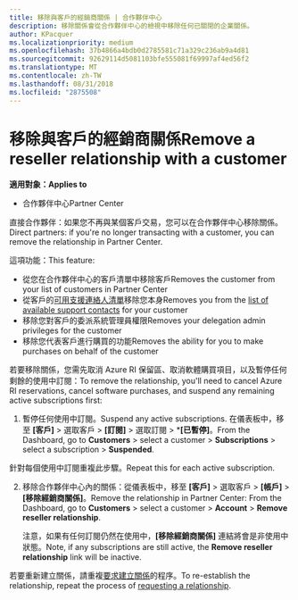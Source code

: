 ```yaml
---
title: 移除與客戶的經銷商關係 | 合作夥伴中心
description: 移除關係會從合作夥伴中心的檢視中移除任何已關閉的企業關係。
author: KPacquer
ms.localizationpriority: medium
ms.openlocfilehash: 37b4866a4bdb0d2785581c71a329c236ab9a4d81
ms.sourcegitcommit: 92629114d5081103bfe555081f69997af4ed56f2
ms.translationtype: MT
ms.contentlocale: zh-TW
ms.lasthandoff: 08/31/2018
ms.locfileid: "2875508"
---
```

# <a name="remove-a-reseller-relationship-with-a-customer"></a><span data-ttu-id="7b810-103">移除與客戶的經銷商關係</span><span class="sxs-lookup"><span data-stu-id="7b810-103">Remove a reseller relationship with a customer</span></span>

**<span data-ttu-id="7b810-104">適用對象：</span><span class="sxs-lookup"><span data-stu-id="7b810-104">Applies to</span></span>**

-   <span data-ttu-id="7b810-105">合作夥伴中心</span><span class="sxs-lookup"><span data-stu-id="7b810-105">Partner Center</span></span>

<span data-ttu-id="7b810-106">直接合作夥伴：如果您不再與某個客戶交易，您可以在合作夥伴中心移除關係。</span><span class="sxs-lookup"><span data-stu-id="7b810-106">Direct partners: if you're no longer transacting with a customer, you can remove the relationship in Partner Center.</span></span> 

<span data-ttu-id="7b810-107">這項功能：</span><span class="sxs-lookup"><span data-stu-id="7b810-107">This feature:</span></span>
*  <span data-ttu-id="7b810-108">從您在合作夥伴中心的客戶清單中移除客戶</span><span class="sxs-lookup"><span data-stu-id="7b810-108">Removes the customer from your list of customers in Partner Center</span></span>
*  <span data-ttu-id="7b810-109">從客戶的[可用支援連絡人清單](assign-support-contacts.md)移除您本身</span><span class="sxs-lookup"><span data-stu-id="7b810-109">Removes you from the [list of available support contacts](assign-support-contacts.md) for your customer</span></span>
*  <span data-ttu-id="7b810-110">移除您對客戶的委派系統管理員權限</span><span class="sxs-lookup"><span data-stu-id="7b810-110">Removes your delegation admin privileges for the customer</span></span>
*  <span data-ttu-id="7b810-111">移除您代表客戶進行購買的功能</span><span class="sxs-lookup"><span data-stu-id="7b810-111">Removes the ability for you to make purchases on behalf of the customer</span></span>

<span data-ttu-id="7b810-112">若要移除關係，您需先取消 Azure RI 保留區、取消軟體購買項目，以及暫停任何剩餘的使用中訂閱：</span><span class="sxs-lookup"><span data-stu-id="7b810-112">To remove the relationship, you'll need to cancel Azure RI reservations, cancel software purchases, and suspend any remaining active subscriptions first:</span></span>

1.  <span data-ttu-id="7b810-113">暫停任何使用中訂閱。</span><span class="sxs-lookup"><span data-stu-id="7b810-113">Suspend any active subscriptions.</span></span> <span data-ttu-id="7b810-114">在儀表板中，移至 **\[客戶\]** > 選取客戶 > **\[訂閱\]** > 選取訂閱 > \***\[已暫停\]**。</span><span class="sxs-lookup"><span data-stu-id="7b810-114">From the Dashboard, go to **Customers** > select a customer > **Subscriptions** > select a subscription > **Suspended**.</span></span> 

   <span data-ttu-id="7b810-115">針對每個使用中訂閱重複此步驟。</span><span class="sxs-lookup"><span data-stu-id="7b810-115">Repeat this for each active subscription.</span></span>

2.  <span data-ttu-id="7b810-116">移除合作夥伴中心內的關係：從儀表板中，移至 **\[客戶\]** > 選取客戶 > **\[帳戶\]** > **\[移除經銷商關係\]**。</span><span class="sxs-lookup"><span data-stu-id="7b810-116">Remove the relationship in Partner Center: From the Dashboard, go to **Customers** > select a customer > **Account** > **Remove reseller relationship**.</span></span>

    <span data-ttu-id="7b810-117">注意，如果有任何訂閱仍然在使用中，**\[移除經銷商關係\]** 連結將會是非使用中狀態。</span><span class="sxs-lookup"><span data-stu-id="7b810-117">Note, if any subscriptions are still active, the **Remove reseller relationship** link will be inactive.</span></span> 

<span data-ttu-id="7b810-118">若要重新建立關係，請重複[要求建立關係](request-a-relationship-with-a-customer.md)的程序。</span><span class="sxs-lookup"><span data-stu-id="7b810-118">To re-establish the relationship, repeat the process of [requesting a relationship](request-a-relationship-with-a-customer.md).</span></span>
